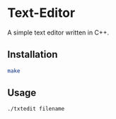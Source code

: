 # Text-Editor
A simple text editor written in C++.


## Installation

```bash
make
```

## Usage

```bash
./txtedit filename
```